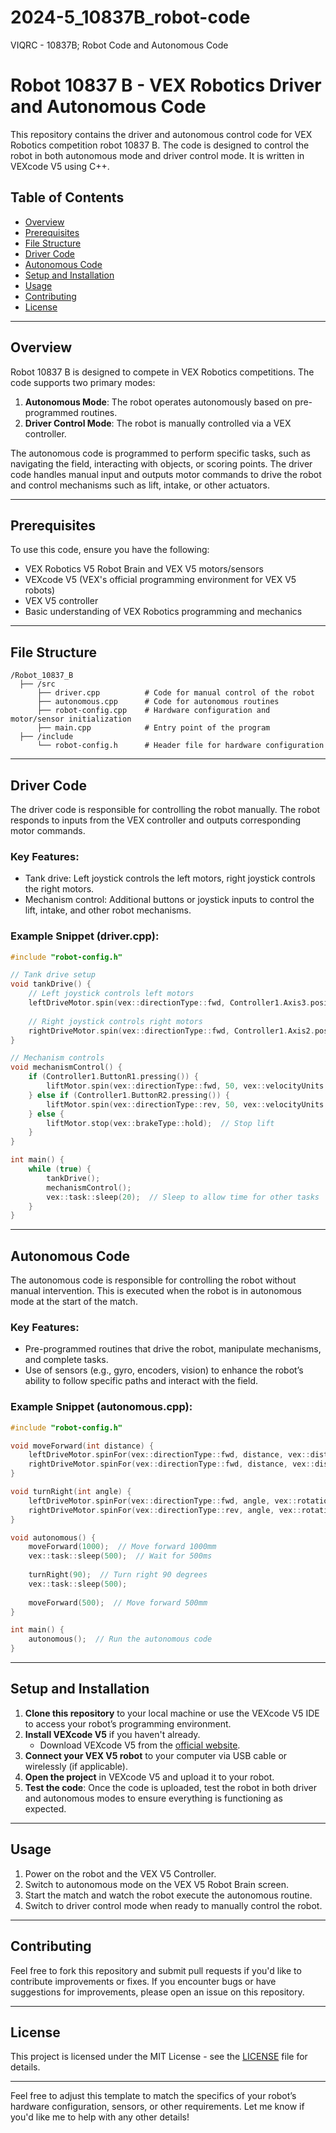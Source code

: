 # 2024-5_10837B_robot-code
VIQRC - 10837B; Robot Code and Autonomous Code



# Robot 10837 B - VEX Robotics Driver and Autonomous Code

This repository contains the driver and autonomous control code for VEX Robotics competition robot 10837 B. The code is designed to control the robot in both autonomous mode and driver control mode. It is written in VEXcode V5 using C++.

## Table of Contents

- [Overview](#overview)
- [Prerequisites](#prerequisites)
- [File Structure](#file-structure)
- [Driver Code](#driver-code)
- [Autonomous Code](#autonomous-code)
- [Setup and Installation](#setup-and-installation)
- [Usage](#usage)
- [Contributing](#contributing)
- [License](#license)

---

## Overview

Robot 10837 B is designed to compete in VEX Robotics competitions. The code supports two primary modes:

1. **Autonomous Mode**: The robot operates autonomously based on pre-programmed routines.
2. **Driver Control Mode**: The robot is manually controlled via a VEX controller.

The autonomous code is programmed to perform specific tasks, such as navigating the field, interacting with objects, or scoring points. The driver code handles manual input and outputs motor commands to drive the robot and control mechanisms such as lift, intake, or other actuators.

---

## Prerequisites

To use this code, ensure you have the following:

- VEX Robotics V5 Robot Brain and VEX V5 motors/sensors
- VEXcode V5 (VEX's official programming environment for VEX V5 robots)
- VEX V5 controller
- Basic understanding of VEX Robotics programming and mechanics

---

## File Structure

```
/Robot_10837_B
  ├── /src
      ├── driver.cpp          # Code for manual control of the robot
      ├── autonomous.cpp      # Code for autonomous routines
      ├── robot-config.cpp    # Hardware configuration and motor/sensor initialization
      ├── main.cpp            # Entry point of the program
  ├── /include
      └── robot-config.h      # Header file for hardware configuration
```

---

## Driver Code

The driver code is responsible for controlling the robot manually. The robot responds to inputs from the VEX controller and outputs corresponding motor commands.

### Key Features:
- Tank drive: Left joystick controls the left motors, right joystick controls the right motors.
- Mechanism control: Additional buttons or joystick inputs to control the lift, intake, and other robot mechanisms.

### Example Snippet (driver.cpp):

```cpp
#include "robot-config.h"

// Tank drive setup
void tankDrive() {
    // Left joystick controls left motors
    leftDriveMotor.spin(vex::directionType::fwd, Controller1.Axis3.position(), vex::velocityUnits::pct);
    
    // Right joystick controls right motors
    rightDriveMotor.spin(vex::directionType::fwd, Controller1.Axis2.position(), vex::velocityUnits::pct);
}

// Mechanism controls
void mechanismControl() {
    if (Controller1.ButtonR1.pressing()) {
        liftMotor.spin(vex::directionType::fwd, 50, vex::velocityUnits::pct);  // Lift up
    } else if (Controller1.ButtonR2.pressing()) {
        liftMotor.spin(vex::directionType::rev, 50, vex::velocityUnits::pct);  // Lift down
    } else {
        liftMotor.stop(vex::brakeType::hold);  // Stop lift
    }
}

int main() {
    while (true) {
        tankDrive();
        mechanismControl();
        vex::task::sleep(20);  // Sleep to allow time for other tasks
    }
}
```

---

## Autonomous Code

The autonomous code is responsible for controlling the robot without manual intervention. This is executed when the robot is in autonomous mode at the start of the match.

### Key Features:
- Pre-programmed routines that drive the robot, manipulate mechanisms, and complete tasks.
- Use of sensors (e.g., gyro, encoders, vision) to enhance the robot’s ability to follow specific paths and interact with the field.

### Example Snippet (autonomous.cpp):

```cpp
#include "robot-config.h"

void moveForward(int distance) {
    leftDriveMotor.spinFor(vex::directionType::fwd, distance, vex::distanceUnits::mm, 50, vex::velocityUnits::pct);
    rightDriveMotor.spinFor(vex::directionType::fwd, distance, vex::distanceUnits::mm, 50, vex::velocityUnits::pct);
}

void turnRight(int angle) {
    leftDriveMotor.spinFor(vex::directionType::fwd, angle, vex::rotationUnits::deg, 50, vex::velocityUnits::pct);
    rightDriveMotor.spinFor(vex::directionType::rev, angle, vex::rotationUnits::deg, 50, vex::velocityUnits::pct);
}

void autonomous() {
    moveForward(1000);  // Move forward 1000mm
    vex::task::sleep(500);  // Wait for 500ms
    
    turnRight(90);  // Turn right 90 degrees
    vex::task::sleep(500);
    
    moveForward(500);  // Move forward 500mm
}

int main() {
    autonomous();  // Run the autonomous code
}
```

---

## Setup and Installation

1. **Clone this repository** to your local machine or use the VEXcode V5 IDE to access your robot’s programming environment.
2. **Install VEXcode V5** if you haven't already.
   - Download VEXcode V5 from the [official website](https://www.vexrobotics.com/vexcode).
3. **Connect your VEX V5 robot** to your computer via USB cable or wirelessly (if applicable).
4. **Open the project** in VEXcode V5 and upload it to your robot.
5. **Test the code**: Once the code is uploaded, test the robot in both driver and autonomous modes to ensure everything is functioning as expected.

---

## Usage

1. Power on the robot and the VEX V5 Controller.
2. Switch to autonomous mode on the VEX V5 Robot Brain screen.
3. Start the match and watch the robot execute the autonomous routine.
4. Switch to driver control mode when ready to manually control the robot.

---

## Contributing

Feel free to fork this repository and submit pull requests if you'd like to contribute improvements or fixes. If you encounter bugs or have suggestions for improvements, please open an issue on this repository.

---

## License

This project is licensed under the MIT License - see the [LICENSE](LICENSE) file for details.

---

Feel free to adjust this template to match the specifics of your robot’s hardware configuration, sensors, or other requirements. Let me know if you'd like me to help with any other details!
